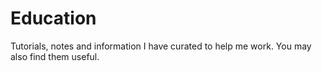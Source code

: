 # Education
Tutorials, notes and information I have curated to help me work. You may also find them useful.
